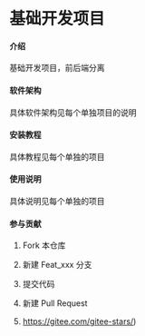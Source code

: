 # 基础开发项目

#### 介绍
基础开发项目，前后端分离

#### 软件架构
具体软件架构见每个单独项目的说明


#### 安装教程

具体教程见每个单独的项目

#### 使用说明

具体说明见每个单独的项目

#### 参与贡献

1. Fork 本仓库
2. 新建 Feat_xxx 分支
3. 提交代码
4. 新建 Pull Request

6. https://gitee.com/gitee-stars/)